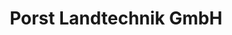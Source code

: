 ---
title: "Porst Landtechnik GmbH"
url: /jahnatal/porst-landtechnik-gmbh-ringstrasse/
shop: Basteln
---